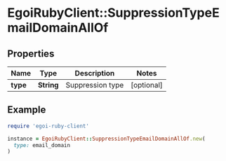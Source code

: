 # EgoiRubyClient::SuppressionTypeEmailDomainAllOf

## Properties

| Name | Type | Description | Notes |
| ---- | ---- | ----------- | ----- |
| **type** | **String** | Suppression type | [optional] |

## Example

```ruby
require 'egoi-ruby-client'

instance = EgoiRubyClient::SuppressionTypeEmailDomainAllOf.new(
  type: email_domain
)
```

